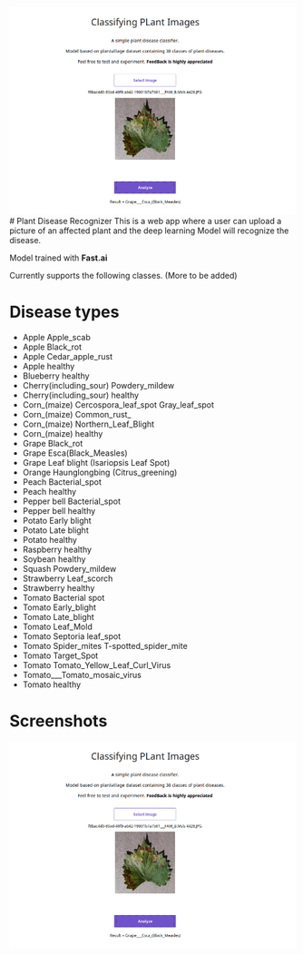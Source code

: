 
![png](https://github.com/Droid021/anga/blob/master/plants.png)# Plant Disease Recognizer
This is a web app where a user can upload a picture of an affected plant and the
deep learning Model will recognize the disease.

Model trained with **Fast.ai**

Currently supports the following classes. (More to be added)
# Disease types
- Apple Apple_scab
- Apple Black_rot 
- Apple Cedar_apple_rust 
- Apple healthy
- Blueberry healthy 
- Cherry(including_sour) Powdery_mildew
- Cherry(including_sour) healthy
- Corn_(maize) Cercospora_leaf_spot Gray_leaf_spot
- Corn_(maize) Common_rust_
- Corn_(maize) Northern_Leaf_Blight 
- Corn_(maize) healthy 
- Grape Black_rot
- Grape Esca(Black_Measles) 
- Grape Leaf blight (Isariopsis Leaf Spot) 
- Orange Haunglongbing (Citrus_greening) 
- Peach Bacterial_spot
- Peach healthy
- Pepper bell Bacterial_spot 
- Pepper bell healthy 
- Potato Early blight
- Potato Late blight 
- Potato healthy 
- Raspberry healthy 
- Soybean healthy
- Squash Powdery_mildew 
- Strawberry Leaf_scorch
- Strawberry healthy 
- Tomato Bacterial spot 
- Tomato Early_blight
- Tomato Late_blight 
- Tomato Leaf_Mold 
- Tomato Septoria leaf_spot
- Tomato Spider_mites T-spotted_spider_mite 
- Tomato Target_Spot
- Tomato Tomato_Yellow_Leaf_Curl_Virus
- Tomato___Tomato_mosaic_virus 
- Tomato healthy


# Screenshots
![png](https://github.com/Droid021/anga/blob/master/plants.png)

